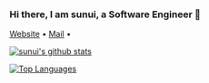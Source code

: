 ### Hi there, I am sunui, a Software Engineer 👋

 [Website](https://suncafe.cc/) •
 [Mail](mailto:xinlei@suncafe.cc) •


[![sunui's github stats](https://github-readme-stats.vercel.app/api?username=sunui&count_private=true&show_icons=true&bg_color=#000&theme=cobalt)](https://github.com/anuraghazra/github-readme-stats)

[![Top Languages](https://github-readme-stats.vercel.app/api/top-langs/?username=sunui)](https://github.com/anuraghazra/github-readme-stats)

